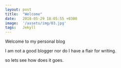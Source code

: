 ```yaml
---
layout: post
title:  "Welcome"
date:   2018-05-29 18:05:55 +0300
image:  '/assets/img/03.jpg'
tags:   Jekyll
---
```

Welcome to my personal blog

I am not a good blogger nor do I have a flair for writing.

so lets see how does it goes.

